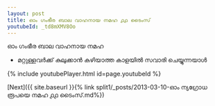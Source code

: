 ```yaml
---
layout: post
title: ഓം ഗംഭീര ബാല വാഹനായ നമഹ ൧൧ ടൈംസ്
youtubeId: _td8mXMV8Oo
---
```

 
 
 ഓം ഗംഭീര ബാല വാഹനായ നമഹ 
 
 -  മറ്റുള്ളവർക്ക് കുലുക്കാൻ കഴിയാത്ത കാളയിൽ സവാരി ചെയ്യുന്നയാൾ 
 
  
 
  
 
 
 
 
 
 


{% include youtubePlayer.html id=page.youtubeId %}
 
[Next]({{ site.baseurl }}{% link  split1/_posts/2013-03-10-ഓം ന്യഗ്രോധ രൂപയെ നമഹ ൧൧ ടൈംസ്.md%})
 
